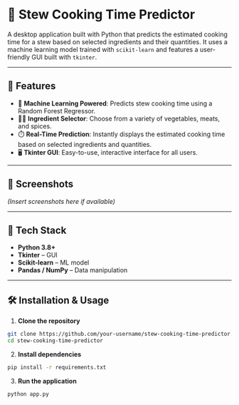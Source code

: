 # 🥘 Stew Cooking Time Predictor

A desktop application built with Python that predicts the estimated cooking time for a stew based on selected ingredients and their quantities. It uses a machine learning model trained with `scikit-learn` and features a user-friendly GUI built with `tkinter`.

---

## 🚀 Features

- 🧠 **Machine Learning Powered**: Predicts stew cooking time using a Random Forest Regressor.
- 🧑‍🍳 **Ingredient Selector**: Choose from a variety of vegetables, meats, and spices.
- ⏱️ **Real-Time Prediction**: Instantly displays the estimated cooking time based on selected ingredients and quantities.
- 🖥️ **Tkinter GUI**: Easy-to-use, interactive interface for all users.

---

## 📸 Screenshots

*(Insert screenshots here if available)*

---

## 🧰 Tech Stack

- **Python 3.8+**
- **Tkinter** – GUI
- **Scikit-learn** – ML model
- **Pandas / NumPy** – Data manipulation

---


## 🛠️ Installation & Usage

1. **Clone the repository**
```bash
git clone https://github.com/your-username/stew-cooking-time-predictor.git
cd stew-cooking-time-predictor
```
2. **Install dependencies**
```bash
pip install -r requirements.txt
```
3. **Run the application**
```bash
python app.py
```
